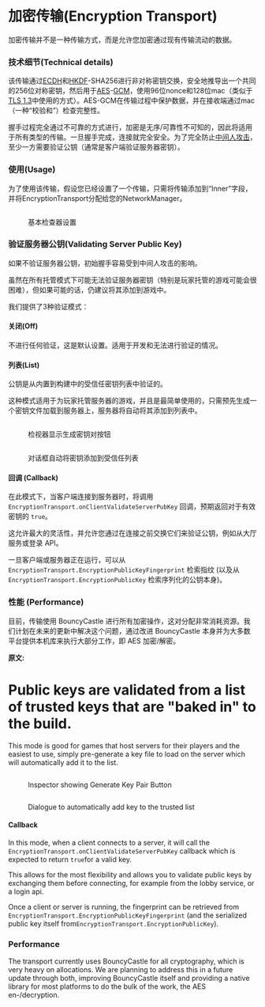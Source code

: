 # 加密传输(Encryption Transport)

加密传输并不是一种传输方式，而是允许您加密通过现有传输流动的数据。

### 技术细节(Technical details)

该传输通过[ECDH](https://en.wikipedia.org/wiki/Elliptic-curve\_Diffie%E2%80%93Hellman)和[HKDF](https://en.wikipedia.org/wiki/HKDF)-SHA256进行非对称密钥交换，安全地推导出一个共同的256位对称密钥，然后用于[AES](https://en.wikipedia.org/wiki/Advanced\_Encryption\_Standard)-[GCM](https://en.wikipedia.org/wiki/Galois/Counter\_Mode)，使用96位nonce和128位mac（类似于[TLS 1.3](https://en.wikipedia.org/wiki/Transport\_Layer\_Security#Cipher)中使用的方式）。AES-GCM在传输过程中保护数据，并在接收端通过mac（一种“校验和”）检查完整性。

握手过程完全通过不可靠的方式进行，加密是无序/可靠性不可知的，因此将适用于所有类型的传输。一旦握手完成，连接就完全安全。为了完全防止[中间人攻击](https://en.wikipedia.org/wiki/Man-in-the-middle\_attack)，至少一方需要验证公钥（通常是客户端验证服务器密钥）。

### 使用(Usage)

为了使用该传输，假设您已经设置了一个传输，只需将传输添加到“Inner”字段，并将EncryptionTransport分配给您的NetworkManager。

<figure><img src="../../.gitbook/assets/image (147).png" alt=""><figcaption><p>基本检查器设置</p></figcaption></figure>

### 验证服务器公钥(Validating Server Public Key)

如果不验证服务器公钥，初始握手容易受到中间人攻击的影响。

虽然在所有托管模式下可能无法验证服务器密钥（特别是玩家托管的游戏可能会很困难），但如果可能的话，仍建议将其添加到游戏中。

我们提供了3种验证模式：

#### 关闭(Off)

不进行任何验证，这是默认设置。适用于开发和无法进行验证的情况。

#### 列表(List)

公钥是从内置到构建中的受信任密钥列表中验证的。

这种模式适用于为玩家托管服务器的游戏，并且是最简单使用的，只需预先生成一个密钥文件加载到服务器上，服务器将自动将其添加到列表中。

<figure><img src="../../.gitbook/assets/image (149).png" alt=""><figcaption><p>检视器显示生成密钥对按钮</p></figcaption></figure>

<figure><img src="../../.gitbook/assets/image (148).png" alt=""><figcaption><p>对话框自动将密钥添加到受信任列表</p></figcaption></figure>

#### 回调 (Callback)

在此模式下，当客户端连接到服务器时，将调用 `EncryptionTransport.onClientValidateServerPubKey` 回调，预期返回对于有效密钥的 `true`。

这允许最大的灵活性，并允许您通过在连接之前交换它们来验证公钥，例如从大厅服务或登录 API。

一旦客户端或服务器正在运行，可以从 `EncryptionTransport.EncryptionPublicKeyFingerprint` 检索指纹 (以及从 `EncryptionTransport.EncryptionPublicKey` 检索序列化的公钥本身)。

### 性能 (Performance)

目前，传输使用 BouncyCastle 进行所有加密操作，这对分配非常消耗资源。我们计划在未来的更新中解决这个问题，通过改进 BouncyCastle 本身并为大多数平台提供本机库来执行大部分工作，即 AES 加密/解密。 

**原文:**

# Public keys are validated from a list of trusted keys that are "baked in" to the build.

This mode is good for games that host servers for their players and the easiest to use, simply pre-generate a key file to load on the server which will automatically add it to the list.

<figure><img src="../../.gitbook/assets/image (149).png" alt=""><figcaption><p>Inspector showing Generate Key Pair Button</p></figcaption></figure>

<figure><img src="../../.gitbook/assets/image (148).png" alt=""><figcaption><p>Dialogue to automatically add key to the trusted list</p></figcaption></figure>

#### Callback

In this mode, when a client connects to a server, it will call the `EncryptionTransport.onClientValidateServerPubKey` callback which is expected to return `true`for a valid key.

This allows for the most flexibility and allows you to validate public keys by exchanging them before connecting, for example from the lobby service, or a login api.

Once a client or server is running, the fingerprint can be retrieved from `EncryptionTransport.EncryptionPublicKeyFingerprint` (and the serialized public key itself from`EncryptionTransport.EncryptionPublicKey`).

### Performance

The transport currently uses BouncyCastle for all cryptography, which is very heavy on allocations. We are planning to address this in a future update through both, improving BouncyCastle itself and providing a native library for most platforms to do the bulk of the work, the AES en-/decryption.
